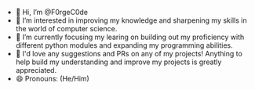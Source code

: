 - 👋 Hi, I’m @F0rgeC0de
- 👀 I’m interested in improving my knowledge and sharpening my skills in the world of computer science.
- 🌱 I’m currently focusing my learing on building out my proficiency with different python modules and expanding my programming abilities.
- 💞️ I'd love any suggestions and PRs on any of my projects! Anything to help build my understanding and improve my projects is greatly appreciated.
- 😄 Pronouns: (He/Him)


